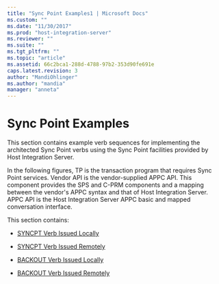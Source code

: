 ```yaml
---
title: "Sync Point Examples1 | Microsoft Docs"
ms.custom: ""
ms.date: "11/30/2017"
ms.prod: "host-integration-server"
ms.reviewer: ""
ms.suite: ""
ms.tgt_pltfrm: ""
ms.topic: "article"
ms.assetid: 66c2bca1-288d-4788-97b2-353d90fe691e
caps.latest.revision: 3
author: "MandiOhlinger"
ms.author: "mandia"
manager: "anneta"
---
```

# Sync Point Examples
This section contains example verb sequences for implementing the architected Sync Point verbs using the Sync Point facilities provided by Host Integration Server.  
  
 In the following figures, TP is the transaction program that requires Sync Point services. Vendor API is the vendor-supplied APPC API. This component provides the SPS and C-PRM components and a mapping between the vendor's APPC syntax and that of Host Integration Server. APPC API is the Host Integration Server APPC basic and mapped conversation interface.  
  
 This section contains:  
  
-   [SYNCPT Verb Issued Locally](../core/syncpt-verb-issued-locally2.md)  
  
-   [SYNCPT Verb Issued Remotely](../core/syncpt-verb-issued-remotely2.md)  
  
-   [BACKOUT Verb Issued Locally](../core/backout-verb-issued-locally1.md)  
  
-   [BACKOUT Verb Issued Remotely](../core/backout-verb-issued-remotely2.md)